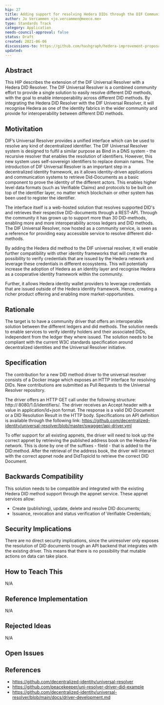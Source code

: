 ```yaml
---
hip: 27
title: Adding support for resolving Hedera DIDs through the DIF Community Universal Resolver
author: Jo Vercammen <jo.vercammen@meeco.me>
type: Standards Track
category: Application
needs-council-approval: false
status: Draft
created: 2021-06-06
discussions-to: https://github.com/hashgraph/hedera-improvement-proposal/discussions/103
updated: 
---
```


## Abstract

This HIP describes the extension of the DIF Universal Resolver with a Hedera DID Resolver. The DIF Universal Resolver is a combined community effort to provide a single solution to easily resolve different DID methods, with the goal to enable interoperability across different DID methods. By integrating the Hedera DID Resolver with the DIF Universal Resolver, it will recognise Hedera as one of the identity fabrics in the wider community and provide for interoperability between different DID methods.  

## Motivitation

DIF’s Universal Resolver provides a unified interface which can be used to resolve any kind of decentralized identifier. The DIF Universal Resolver system is designed to fulfil a similar purpose as Bind in a DNS system - the recursive resolver that enables the resolution of identifiers. However, this new system uses self-sovereign identifiers to replace domain names. The introduction of DIF Universal Resolver is an important step in a decentralized identity framework, as it allows identity-driven applications and communication systems to retrieve Did-Documents as a basic component to prove the identity of the different actors. This enables higher level data formats (such as Verifiable Claims) and protocols to be built on top of the identifier layer, no matter which blockchain or other system has been used to register the identifier.

The interface itself is a web-hosted solution that resolves supported DID's and retrieves their respective DID-documents through a REST-API. Through the community it has grown up to support more than 30 DID-methods, enabling more and more interoperability across ledgers and DID methods. The DIF Universal Resolver, now hosted as a community service, is seen as a reference for providing easy accessible service to resolve different did-methods.

By adding the Hedera did method to the DIF universal resolver, it will enable further compatibility with other identity frameworks that will create the possibility to verify credentials that are issued by the Hedera network and leverage these credentials in different ecosystems. This will potentially increase the adoption of Hedera as an identity layer and recognise Hedera as a cooperative identity framework within the community. 

Further, it allows Hedera identity wallet providers to leverage credentials that are issued outside of the Hedera identity framework. Hence, creating a richer product offering and enabling more market-opportunities. 


## Rationale

The target is to have a community driver that offers an interoperable solution between the different ledgers and did methods. The solution needs to enable services to verify identity holders and their associated DIDs, independent from the ledger they where issued. 
The solution needs to be compliant with the current W3C standards specification around decentralized identities and the Universal Resolver initiative.

## Specification

The contribution for a new DID method driver to the universal resolver consists of a Docker image which exposes an HTTP interface for resolving DIDs. New contributions are submitted as Pull Requests to the Universal Resolver repository.

The driver offers an HTTP GET call under the following structure: http://<your-image>:8080/1.0/identifiers/<your-did>. The driver receives an Accept header with a value in application/ld+json format. The response is a valid DID Document or a DID Resolution Result in the HTTP body. Specifications on API definition is available through the following link: https://github.com/decentralized-identity/universal-resolver/blob/master/swagger/api-driver.yml

To offer support for all existing appnets, the driver will need to look up the correct appnet by retrieving the published address book on the Hedera File network. This is done by one of the suffixes - fileId - that is added to the DID:method. After the retrieval of the address book, the driver will interact with the correct appnet node and DidTopicId to retrieve the correct DID Document.


## Backwards Compatibility

This solution needs to be compatible and integrated with the existing Hedera DID method support through the appnet service. These appnet services allow:
* Create (publishing), update, delete and resolve DID documents;
* Issuance, revocation and status verification of Verifiable Credentials;


## Security Implications

There are no direct security implications, since the uniresolver only exposes the resolution of DID documents trough an API backend that integrates with the existing driver. This means that there is no possibility that mutable actions on data can take place.

## How to Teach This
N/A

## Reference Implementation
N/A

## Rejected Ideas
N/A

## Open Issues

## References

* https://github.com/decentralized-identity/universal-resolver 
* https://github.com/peacekeeper/uni-resolver-driver-did-example
* https://github.com/decentralized-identity/universal-resolver/blob/main/docs/driver-development.md



